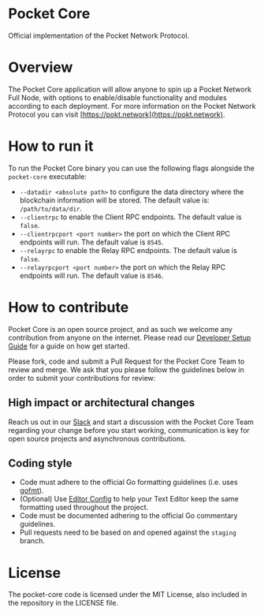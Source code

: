 # Pocket Core
Official implementation of the Pocket Network Protocol.

# Overview
The Pocket Core application will allow anyone to spin up a Pocket Network Full Node, with options to enable/disable functionality and modules according to each deployment. For more information on the Pocket Network Protocol you can visit [https://pokt.network](https://pokt.network).

# How to run it
To run the Pocket Core binary you can use the following flags alongside the `pocket-core` executable:

- `--datadir <absolute path>` to configure the data directory where the blockchain information will be stored. The default value is: `/path/to/data/dir`.
- `--clientrpc` to enable the Client RPC endpoints. The default value is `false`.
- `--clientrpcport <port number>` the port on which the Client RPC endpoints will run. The default value is `8545`.
- `--relayrpc` to enable the Relay RPC endpoints. The default value is `false`.
- `--relayrpcport <port number>` the port on which the Relay RPC endpoints will run. The default value is `8546`.

# How to contribute
Pocket Core is an open source project, and as such we welcome any contribution from anyone on the internet. Please read our [Developer Setup Guide](https://github.com/pokt-network/pocket-core/wiki/Developer-Setup-Guide) for a guide on how get started.

Please fork, code and submit a Pull Request for the Pocket Core Team to review and merge. We ask that you please follow the guidelines below in order to submit your contributions for review:

## High impact or architectural changes
Reach us out in our [Slack](https://www.pokt.network/slack-pokt) and start a discussion with the Pocket Core Team regarding your change before you start working, communication is key for open source projects and asynchronous contributions.

## Coding style
- Code must adhere to the official Go formatting guidelines (i.e. uses [gofmt](https://golang.org/cmd/gofmt)).
- (Optional) Use [Editor Config](https://editorconfig.org) to help your Text Editor keep the same formatting used throughout the project.
- Code must be documented adhering to the official Go commentary guidelines.
- Pull requests need to be based on and opened against the `staging` branch.

# License
The pocket-core code is licensed under the MIT License, also included in the repository in the LICENSE file.

